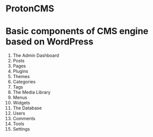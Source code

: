 # ProtonCMS
# Basic components of CMS engine based on WordPress

1. The Admin Dashboard
2. Posts
3. Pages
4. Plugins
5. Themes
6. Categories
7. Tags
8. The Media Library
9. Menus
10. Widgets
11. The Database
12. Users
13. Comments
14. Tools
15. Settings
